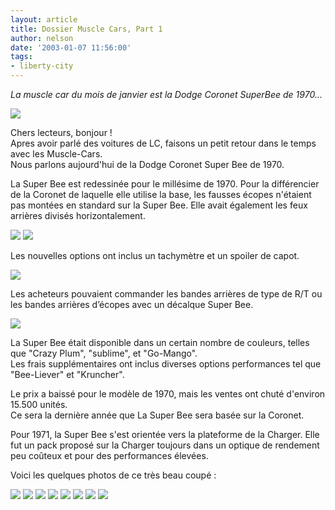 ```yaml
---
layout: article
title: Dossier Muscle Cars, Part 1
author: nelson
date: '2003-01-07 11:56:00'
tags:
- liberty-city
---
```


_La muscle car du mois de janvier est la Dodge Coronet SuperBee de 1970..._

![](/content/images/2016/07/titeul.jpg)

Chers lecteurs, bonjour !  
Apres avoir parlé des voitures de LC, faisons un petit retour dans le temps avec les Muscle-Cars.  
Nous parlons aujourd'hui de la Dodge Coronet Super Bee de 1970.

La Super Bee est redessinée pour le millésime de 1970. Pour la différencier de la Coronet de laquelle elle utilise la base, les fausses écopes n'étaient pas montées en standard sur la Super Bee. Elle avait également les feux arrières divisés horizontalement.

![](/content/images/2016/07/Hemi2.jpg)
![](/content/images/2016/07/Hemi3.jpg)

Les nouvelles options ont inclus un tachymètre et un spoiler de capot.

![](/content/images/2016/07/Hemi5.jpg)

Les acheteurs pouvaient commander les bandes arrières de type de R/T ou les bandes arrières d’écopes avec un décalque Super Bee.

![](/content/images/2016/07/Hemi7.jpg)

La Super Bee était disponible dans un certain nombre de couleurs, telles que "Crazy Plum", "sublime", et "Go-Mango".  
Les frais supplémentaires ont inclus diverses options performances tel que "Bee-Liever" et "Kruncher".

Le prix a baissé pour le modèle de 1970, mais les ventes ont chuté d'environ 15.500 unités.  
Ce sera la dernière année que La Super Bee sera basée sur la Coronet.

Pour 1971, la Super Bee s'est orientée vers la plateforme de la Charger. Elle fut un pack proposé sur la Charger toujours dans un optique de rendement peu coûteux et pour des performances élevées.

Voici les quelques photos de ce très beau coupé :

![](/content/images/2016/07/Hemi.jpg)
![](/content/images/2016/07/Hemi10.jpg)
![](/content/images/2016/07/Hemi11.jpg)
![](/content/images/2016/07/Hemi12.jpg)
![](/content/images/2016/07/Hemi4.jpg)
![](/content/images/2016/07/Hemi6.jpg)
![](/content/images/2016/07/Hemi8.jpg)
![](/content/images/2016/07/Hemi9.jpg)